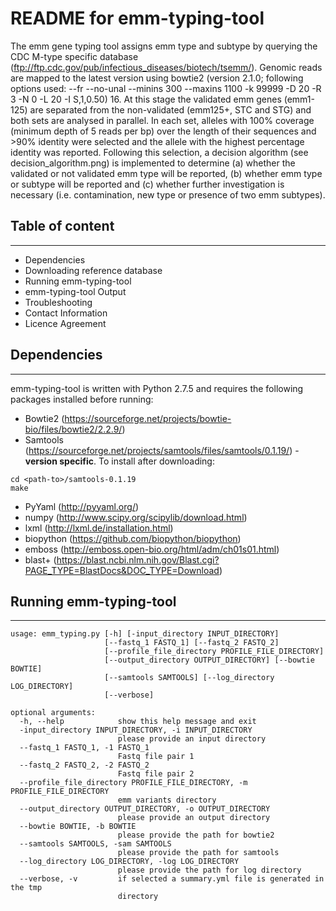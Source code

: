 # README for emm-typing-tool

The emm gene typing tool assigns emm type and subtype by querying the CDC M-type specific database (ftp://ftp.cdc.gov/pub/infectious_diseases/biotech/tsemm/). Genomic reads are mapped to the latest version using bowtie2 (version 2.1.0; following options used: --fr --no-unal --minins 300 --maxins 1100 -k 99999 -D 20 -R 3 -N 0 -L 20 -I S,1,0.50) 16. At this stage the validated emm genes (emm1-125) are separated from the non-validated (emm125+, STC and STG) and both sets are analysed in parallel. In each set, alleles with 100% coverage (minimum depth of 5 reads per bp) over the length of their sequences and >90% identity were selected and the allele with the highest percentage identity was reported. Following this selection, a decision algorithm (see decision_algorithm.png) is implemented to determine (a) whether the validated or not validated emm type will be reported, (b) whether emm type or subtype will be reported and (c) whether further investigation is necessary (i.e. contamination, new type or presence of two emm subtypes).

## Table of content
---------------------------

* Dependencies
* Downloading reference database
* Running emm-typing-tool
* emm-typing-tool Output
* Troubleshooting
* Contact Information
* Licence Agreement

## Dependencies
---------------------------

emm-typing-tool  is written with Python 2.7.5 and requires the following packages installed before running:
* Bowtie2 (https://sourceforge.net/projects/bowtie-bio/files/bowtie2/2.2.9/)
* Samtools (https://sourceforge.net/projects/samtools/files/samtools/0.1.19/) - **version specific**. To install after downloading:

```
cd <path-to>/samtools-0.1.19
make
```

* PyYaml (http://pyyaml.org/)
* numpy (http://www.scipy.org/scipylib/download.html)
* lxml  (http://lxml.de/installation.html)
* biopython (https://github.com/biopython/biopython)
* emboss (http://emboss.open-bio.org/html/adm/ch01s01.html)
* blast+ (https://blast.ncbi.nlm.nih.gov/Blast.cgi?PAGE_TYPE=BlastDocs&DOC_TYPE=Download)

## Running emm-typing-tool
----------------------------
```
usage: emm_typing.py [-h] [-input_directory INPUT_DIRECTORY]
                     [--fastq_1 FASTQ_1] [--fastq_2 FASTQ_2]
                     [--profile_file_directory PROFILE_FILE_DIRECTORY]
                     [--output_directory OUTPUT_DIRECTORY] [--bowtie BOWTIE]
                     [--samtools SAMTOOLS] [--log_directory LOG_DIRECTORY]
                     [--verbose]

optional arguments:
  -h, --help            show this help message and exit
  -input_directory INPUT_DIRECTORY, -i INPUT_DIRECTORY
                        please provide an input directory
  --fastq_1 FASTQ_1, -1 FASTQ_1
                        Fastq file pair 1
  --fastq_2 FASTQ_2, -2 FASTQ_2
                        Fastq file pair 2
  --profile_file_directory PROFILE_FILE_DIRECTORY, -m PROFILE_FILE_DIRECTORY
                        emm variants directory
  --output_directory OUTPUT_DIRECTORY, -o OUTPUT_DIRECTORY
                        please provide an output directory
  --bowtie BOWTIE, -b BOWTIE
                        please provide the path for bowtie2
  --samtools SAMTOOLS, -sam SAMTOOLS
                        please provide the path for samtools
  --log_directory LOG_DIRECTORY, -log LOG_DIRECTORY
                        please provide the path for log directory
  --verbose, -v         if selected a summary.yml file is generated in the tmp
                        directory
```

